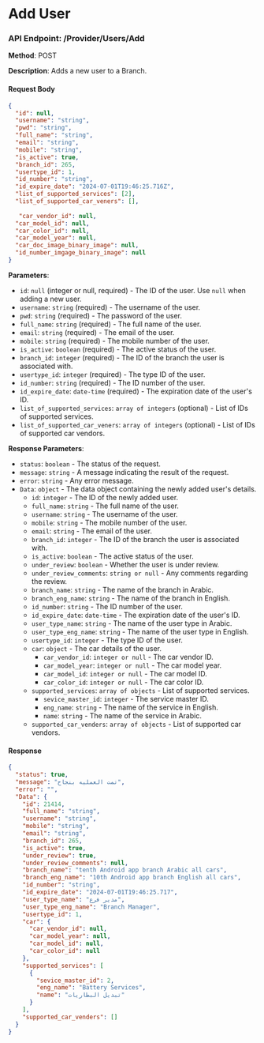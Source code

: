  # Add User

### API Endpoint: /Provider/Users/Add

**Method**: POST

**Description**: Adds a new user to a Branch.

#### Request Body

```json
{
  "id": null,
  "username": "string",
  "pwd": "string",
  "full_name": "string",
  "email": "string",
  "mobile": "string",
  "is_active": true,
  "branch_id": 265,
  "usertype_id": 1,
  "id_number": "string",
  "id_expire_date": "2024-07-01T19:46:25.716Z",
  "list_of_supported_services": [2],
  "list_of_supported_car_veners": [],
  
   "car_vendor_id": null,
  "car_model_id": null,
  "car_color_id": null,
  "car_model_year": null,
  "car_doc_image_binary_image": null,
  "id_number_imgage_binary_image": null
}
```

**Parameters**:

- `id`: `null` (integer or null, required) - The ID of the user. Use `null` when adding a new user.
- `username`: `string` (required) - The username of the user.
- `pwd`: `string` (required) - The password of the user.
- `full_name`: `string` (required) - The full name of the user.
- `email`: `string` (required) - The email of the user.
- `mobile`: `string` (required) - The mobile number of the user.
- `is_active`: `boolean` (required) - The active status of the user.
- `branch_id`: `integer` (required) - The ID of the branch the user is associated with.
- `usertype_id`: `integer` (required) - The type ID of the user.
- `id_number`: `string` (required) - The ID number of the user.
- `id_expire_date`: `date-time` (required) - The expiration date of the user's ID.
- `list_of_supported_services`: `array of integers` (optional) - List of IDs of supported services.
- `list_of_supported_car_veners`: `array of integers` (optional) - List of IDs of supported car vendors.



**Response Parameters**:

- `status`: `boolean` - The status of the request.
- `message`: `string` - A message indicating the result of the request.
- `error`: `string` - Any error message.
- `Data`: `object` - The data object containing the newly added user's details.
  - `id`: `integer` - The ID of the newly added user.
  - `full_name`: `string` - The full name of the user.
  - `username`: `string` - The username of the user.
  - `mobile`: `string` - The mobile number of the user.
  - `email`: `string` - The email of the user.
  - `branch_id`: `integer` - The ID of the branch the user is associated with.
  - `is_active`: `boolean` - The active status of the user.
  - `under_review`: `boolean` - Whether the user is under review.
  - `under_review_comments`: `string or null` - Any comments regarding the review.
  - `branch_name`: `string` - The name of the branch in Arabic.
  - `branch_eng_name`: `string` - The name of the branch in English.
  - `id_number`: `string` - The ID number of the user.
  - `id_expire_date`: `date-time` - The expiration date of the user's ID.
  - `user_type_name`: `string` - The name of the user type in Arabic.
  - `user_type_eng_name`: `string` - The name of the user type in English.
  - `usertype_id`: `integer` - The type ID of the user.
  - `car`: `object` - The car details of the user.
    - `car_vendor_id`: `integer or null` - The car vendor ID.
    - `car_model_year`: `integer or null` - The car model year.
    - `car_model_id`: `integer or null` - The car model ID.
    - `car_color_id`: `integer or null` - The car color ID.
  - `supported_services`: `array of objects` - List of supported services.
    - `sevice_master_id`: `integer` - The service master ID.
    - `eng_name`: `string` - The name of the service in English.
    - `name`: `string` - The name of the service in Arabic.
  - `supported_car_venders`: `array of objects` - List of supported car vendors.

  
#### Response

```json
{
  "status": true,
  "message": "تمت العمليه بنجاح",
  "error": "",
  "Data": {
    "id": 21414,
    "full_name": "string",
    "username": "string",
    "mobile": "string",
    "email": "string",
    "branch_id": 265,
    "is_active": true,
    "under_review": true,
    "under_review_comments": null,
    "branch_name": "tenth Android app branch Arabic all cars",
    "branch_eng_name": "10th Android app branch English all cars",
    "id_number": "string",
    "id_expire_date": "2024-07-01T19:46:25.717",
    "user_type_name": "مدير فرع",
    "user_type_eng_name": "Branch Manager",
    "usertype_id": 1,
    "car": {
      "car_vendor_id": null,
      "car_model_year": null,
      "car_model_id": null,
      "car_color_id": null
    },
    "supported_services": [
      {
        "sevice_master_id": 2,
        "eng_name": "Battery Services",
        "name": "تبديل البطاريات"
      }
    ],
    "supported_car_venders": []
  }
}
```




